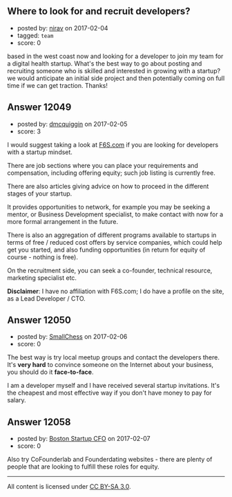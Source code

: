 ## Where to look for and recruit developers?

- posted by: [nirav](https://stackexchange.com/users/10175919/nirav) on 2017-02-04
- tagged: `team`
- score: 0

based in the west coast now and looking for a developer to join my team for a digital health startup. What's the best way to go about posting and recruiting someone who is skilled and interested in growing with a startup? we would anticipate an initial side project and then potentially coming on full time if we can get traction.
Thanks!



## Answer 12049

- posted by: [dmcquiggin](https://stackexchange.com/users/306886/dmcquiggin) on 2017-02-05
- score: 3

<p>I would suggest taking a look at <a href="https://www.f6s.com/" rel="nofollow noreferrer">F6S.com</a> if you are looking for developers with a startup mindset.</p>

<p>There are job sections where you can place your requirements and compensation, including offering equity; such job listing is currently free.</p>

<p>There are also articles giving advice on how to proceed in the different stages of your startup.</p>

<p>It provides opportunities to network, for example you may be seeking a mentor, or Business Development specialist, to make contact with now for a more formal arrangement in the future. </p>

<p>There is also an aggregation of different programs available to startups in terms of free / reduced cost offers by service companies, which could help get you started, and also funding opportunities (in return for equity of course - nothing is free).</p>

<p>On the recruitment side, you can seek a co-founder, technical resource, marketing specialist etc.</p>

<p><strong>Disclaimer</strong>: I have no affiliation with F6S.com; I do have a profile on the site, as a Lead Developer / CTO.</p>



## Answer 12050

- posted by: [SmallChess](https://stackexchange.com/users/124226/smallchess) on 2017-02-06
- score: 0

The best way is try local meetup groups and contact the developers there. It's **very hard** to convince someone on the Internet about your business, you should do it **face-to-face**.

I am a developer myself and I have received several startup invitations. It's the cheapest and most effective way if you don't have money to pay for salary.


## Answer 12058

- posted by: [Boston Startup CFO](https://stackexchange.com/users/9992633/boston-startup-cfo) on 2017-02-07
- score: 0

Also try CoFounderlab and Founderdating websites - there are plenty of people that are looking to fulfill these roles for equity.



---

All content is licensed under [CC BY-SA 3.0](https://creativecommons.org/licenses/by-sa/3.0/).
